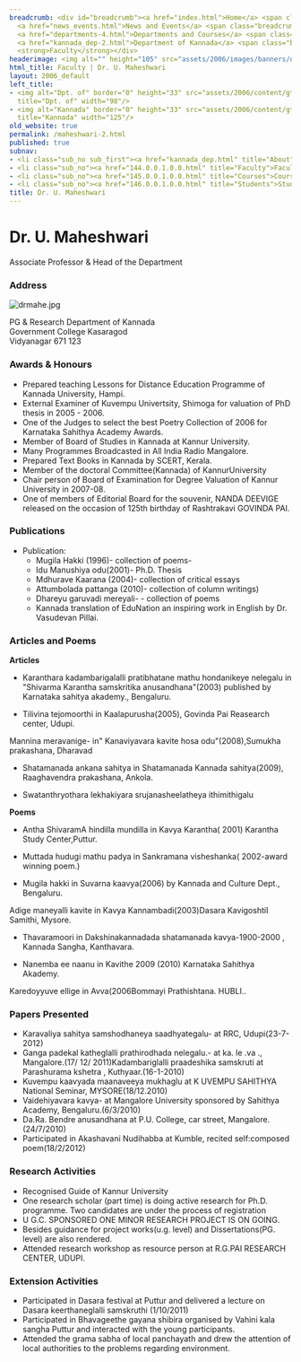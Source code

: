 ```yaml
---
breadcrumb: <div id="breadcrumb"><a href="index.html">Home</a> <span class="breadcrumb_spacer">&gt;</span>
  <a href="news_events.html">News and Events</a> <span class="breadcrumb_spacer">&gt;</span>
  <a href="departments-4.html">Departments and Courses</a> <span class="breadcrumb_spacer">&gt;</span>
  <a href="kannada_dep-2.html">Department of Kannada</a> <span class="breadcrumb_spacer">&gt;</span>
  <strong>Faculty</strong></div>
headerimage: <img alt="" height="105" src="assets/2006/images/banners/departments.jpg" width="472"/>
html_title: Faculty | Dr. U. Maheshwari
layout: 2006_default
left_title:
- <img alt="Dpt. of" border="0" height="33" src="assets/2006/content/gt/fcb6421c7c62628408190d4ca84029e5.png"
  title="Dpt. of" width="98"/>
- <img alt="Kannada" border="0" height="33" src="assets/2006/content/gt/6d1c89c86660edb0002b8112a1a1ee0f.png"
  title="Kannada" width="125"/>
old_website: true
permalink: /maheshwari-2.html
published: true
subnav:
- <li class="sub_no sub_first"><a href="kannada_dep.html" title="About">About</a></li>
- <li class="sub_no"><a href="144.0.0.1.0.0.html" title="Faculty">Faculty</a></li>
- <li class="sub_no"><a href="145.0.0.1.0.0.html" title="Courses">Courses</a></li>
- <li class="sub_no"><a href="146.0.0.1.0.0.html" title="Students">Students</a></li>
title: Dr. U. Maheshwari
---
```


# Dr. U. Maheshwari

Associate Professor & Head of the Department

### Address

![drmahe.jpg](assets/2006/content/assets/2006/images/47f7f50d4bee2af9482e6dd14f266f23.jpg)

PG & Research Department of Kannada  
Government College Kasaragod  
Vidyanagar 671 123

### Awards & Honours

  * Prepared teaching Lessons for Distance Education Programme of Kannada University, Hampi.
  * External Examiner of Kuvempu Univertsity, Shimoga for valuation of PhD thesis in 2005 - 2006.
  * One of the Judges to select the best Poetry Collection of 2006 for Karnataka Sahithya Academy Awards.
  * Member of Board of Studies in Kannada at Kannur University.
  * Many Programmes Broadcasted in All India Radio Mangalore.
  * Prepared Text Books in Kannada by SCERT, Kerala.
  * Member of the doctoral Committee(Kannada) of KannurUniversity
  * Chair person of Board of Examination for Degree Valuation of Kannur University in 2007-08.
  * One of members of Editorial Board for the souvenir, NANDA DEEVIGE released on the occasion of 125th birthday of Rashtrakavi GOVINDA PAI.

### Publications

  * Publication:
    * Mugila Hakki (1996)- collection of poems-
    * Idu Manushiya odu(2001)- Ph.D. Thesis
    * Mdhurave Kaarana (2004)- collection of critical essays
    * Attumbolada pattanga (2010)- collection of column writings)
    * Dhareyu garuvadi mereyali- - collection of poems
    * Kannada translation of EduNation an inspiring work in English by Dr. Vasudevan Pillai.

### Articles and Poems

**Articles**

  * Karanthara kadambarigalalli pratibhatane mathu hondanikeye nelegalu in "Shivarma Karantha samskritika anusandhana"(2003) published by Karnataka sahitya akademy., Bengaluru.

  * Tilivina tejomoorthi in Kaalapurusha(2005), Govinda Pai Reasearch center, Udupi.

Mannina meravanige- in" Kanaviyavara kavite hosa odu"(2008),Sumukha
prakashana, Dharavad

  * Shatamanada ankana sahitya in Shatamanada Kannada sahitya(2009), Raaghavendra prakashana, Ankola.

  * Swatanthryothara lekhakiyara srujanasheelatheya ithimithigalu

**Poems**

  * Antha ShivaramA hindilla mundilla in Kavya Karantha( 2001) Karantha Study Center,Puttur.

  * Muttada hudugi mathu padya in Sankramana visheshanka( 2002-award winning poem.)

  * Mugila hakki in Suvarna kaavya(2006) by Kannada and Culture Dept., Bengaluru.

Adige maneyalli kavite in Kavya Kannambadi(2003)Dasara KavigoshtiI Samithi,
Mysore.

  * Thavaramoori in Dakshinakannadada shatamanada kavya-1900-2000 , Kannada Sangha, Kanthavara.

  * Nanemba ee naanu in Kavithe 2009 (2010) Karnataka Sahithya Akademy.

Karedoyyuve ellige in Avva(2006Bommayi Prathishtana. HUBLI..

### Papers Presented

  * Karavaliya sahitya samshodhaneya saadhyategalu- at RRC, Udupi(23-7-2012)
  * Ganga padekal katheglalli prathirodhada nelegalu.- at ka. le .va ., Mangalore.(17/ 12/ 2011)Kadambariglalli praadeshika samskruti at Parashurama kshetra , Kuthyaar.(16-1-2010)
  * Kuvempu kaavyada maanaveeya mukhaglu at K UVEMPU SAHITHYA National Seminar, MYSORE(18/12.2010)
  * Vaidehiyavara kavya- at Mangalore University sponsored by Sahithya Academy, Bengaluru.(6/3/2010)
  * Da.Ra. Bendre anusandhana at P.U. College, car street, Mangalore.(24/7/2010)
  * Participated in Akashavani Nudihabba at Kumble, recited self:composed poem(18/2/2012)

### Research Activities

  * Recognised Guide of Kannur University
  * One research scholar (part time) is doing active research for Ph.D. programme. Two candidates are under the process of registration
  * U G.C. SPONSORED ONE MINOR RESEARCH PROJECT IS ON GOING.
  * Besides guidance for project works(u.g. level) and Dissertations(PG. level) are also rendered.
  * Attended research workshop as resource person at R.G.PAI RESEARCH CENTER, UDUPI.

### Extension Activities

  * Participated in Dasara festival at Puttur and delivered a lecture on Dasara keerthaneglalli samskruthi (1/10/2011)
  * Participated in Bhavageethe gayana shibira organised by Vahini kala sangha Puttur and interacted with the young participants.
  * Attended the grama sabha of local panchayath and drew the attention of local authorities to the problems regarding environment.